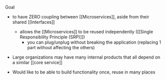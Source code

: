 Goal
- to have ZERO coupling between [[Microservices]], aside from their shared [[Interfaces]]
	- allows the [[Microservices]] to be reused independently ([[Single Responsibility Principle (SRP)]])
		- you can plug/unplug without breaking the application (replacing 1 part without affecting the others)

- Large organizations may have many internal products that all depend on a similar [[core service]]
- Would like to be able to build functionality once, reuse in many places
